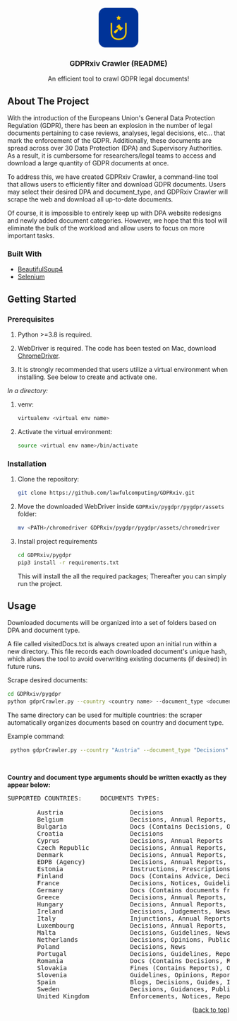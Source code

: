 <div id="top"></div>




<br />
<div align="center">
  <a href="https://github.com/lawfulcomputing/GDPRxiv/tree/main/pygdpr">
    <img src="images/logo.png" alt="Logo" width="90" height="90">
  </a>

  <h3 align="center">GDPRxiv Crawler (README)</h3>

  <p align="center">
    An efficient tool to crawl GDPR legal documents!
    
  </p>
</div>


## About The Project

With the introduction of the Europeans Union's General Data Protection Regulation (GDPR), there has been an explosion in the number of legal 
documents pertaining to case reviews, analyses, legal decisions, etc... that mark the enforcement of the GDPR.
Additionally, these documents are spread across over 30 Data Protection (DPA) and Supervisory Authorities. As a result, it is 
cumbersome for researchers/legal teams to access and download a large quantity of GDPR documents at once.

To address this, we have created GDPRxiv Crawler, a command-line tool that allows users to efficiently filter and
download GDPR documents. Users may select their desired DPA and document_type, and GDPRxiv Crawler will scrape the web
and download all up-to-date documents. 

Of course, it is impossible to entirely keep up with DPA website redesigns and newly added document categories. 
However, we hope that this tool will eliminate the bulk of the workload and allow users to focus on more important tasks.



### Built With

* [BeautifulSoup4](https://www.crummy.com/software/BeautifulSoup/bs4/doc/)
* [Selenium](https://www.selenium.dev/)



## Getting Started

### Prerequisites

1. Python >=3.8 is required.


3. WebDriver is required. The code has been tested on Mac, download [ChromeDriver](https://chromedriver.chromium.org/downloads).


5. It is strongly recommended that users utilize a virtual environment when installing. 
See below to create and activate one.

_In a directory:_
1. venv:

    ```sh
    virtualenv <virtual env name>
     ```
  
2. Activate the virtual environment:

    ```sh
    source <virtual env name>/bin/activate
    ```

### Installation


1. Clone the repository:
    ```sh
   git clone https://github.com/lawfulcomputing/GDPRxiv.git
   ```
2. Move the downloaded WebDriver inside `GDPRxiv/pygdpr/pygdpr/assets` folder:
    ```sh
   mv <PATH>/chromedriver GDPRxiv/pygdpr/pygdpr/assets/chromedriver
   ```
3. Install project requirements
   ```sh
   cd GDPRxiv/pygdpr
   pip3 install -r requirements.txt
   ```
   This will install the all the required packages; Thereafter you can simply run the project.

## Usage
Downloaded documents will be organized into a set of folders based on DPA and document type.

A file called visitedDocs.txt is always created upon an initial run within a new directory. This file records each downloaded document's unique hash, which allows the tool to avoid overwriting existing documents (if desired) in future runs.

Scrape desired documents:
   ```sh
   cd GDPRxiv/pygdpr
   python gdprCrawler.py --country <country name> --document_type <document type> --path <directory to store documents>
   ```
The same directory can be used for multiple countries: the scraper automatically organizes documents based on country and document type.

Example command:
```sh
 python gdprCrawler.py --country "Austria" --document_type "Decisions" --path "<Your Path>/GDPRxiv/downloaded_documents"
```
&nbsp; 

**Country and document type arguments should be written exactly as they appear below:**

<pre>
SUPPORTED COUNTRIES:     DOCUMENTS TYPES:

        Austria                  Decisions
        Belgium                  Decisions, Annual Reports, Opinions, Guides
        Bulgaria                 Docs (Contains Decisions, Opinions, and Judgements)
        Croatia                  Decisions
        Cyprus                   Decisions, Annual Reports
        Czech Republic           Decisions, Annual Reports, Completed Inspections, Court Rulings, Opinions, Press Releases
        Denmark                  Decisions, Annual Reports, Permissions
        EDPB (Agency)            Decisions, Annual Reports, Guidelines, Letters, Opinions, Recommendations
        Estonia                  Instructions, Prescriptions, Annual Reports
        Finland                  Docs (Contains Advice, Decisions, Guides, Notices)
        France                   Decisions, Notices, Guidelines, Reports
        Germany                  Docs (Contains documents from all the Germany States and Federal DPA)
        Greece                   Decisions, Annual Reports, Guidelines, Opinions, Recommendations
        Hungary                  Decisions, Annual Reports, Notices, Recommendations, Resolutions
        Ireland                  Decisions, Judgements, News, Reports, Blogs, Guidances
        Italy                    Injunctions, Annual Reports, Hearings, Interviews, Newsletters, Publications
        Luxembourg               Decisions, Annual Reports, Opinions
        Malta                    Decisions, Guidelines, News Articles
        Netherlands              Decisions, Opinions, Public Disclosures, Reports
        Poland                   Decisions, News
        Portugal                 Decisions, Guidelines, Reports
        Romania                  Docs (Contains Decisions, Reports)
        Slovakia                 Fines (Contains Reports), Opinions
        Slovenia                 Guidelines, Opinions, Reports
        Spain                    Blogs, Decisions, Guides, Infographics, Reports
        Sweden                   Decisions, Guidances, Publications
        United Kingdom           Enforcements, Notices, Reports
</pre>


<p align="right">(<a href="#top">back to top</a>)</p>




